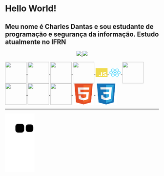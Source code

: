 <h1>Hello World!</h1>
<h2>Meu nome é Charles Dantas e sou estudante de programação e segurança da informação. Estudo atualmente no IFRN </h2>

<div align="center">
  
  <a href="https://github.com/charlesdev771">
  <img height="180em" src="https://github-readme-stats.vercel.app/api?username=charlesdev771&show_icons=true&theme=synthwave&include_all_commits=true&count_private=true"/>
  <img height="180em" src="https://github-readme-stats.vercel.app/api/top-langs/?username=charlesdev771&layout=compact&langs_count=7&theme=synthwave"/>

</div>
  
<div style="display: inline_block"><br>
<img align="center" src="https://cdn.jsdelivr.net/gh/devicons/devicon/icons/c/c-original.svg" height="70" width="70" />
<img align="center"  src="https://cdn.jsdelivr.net/gh/devicons/devicon/icons/python/python-original.svg" height="70" width="70" />
<img align="center" src="https://cdn.jsdelivr.net/gh/devicons/devicon/icons/django/django-plain.svg" height="70" width="70" />
<img align="center" src="https://cdn.jsdelivr.net/gh/devicons/devicon/icons/flask/flask-original.svg" height="70" width="70"/>
<img align="center" alt="Rafa-Js" height="30" width="40" src="https://raw.githubusercontent.com/devicons/devicon/master/icons/javascript/javascript-plain.svg">
<img align="center" alt="Rafa-React" height="30" width="40" src="https://raw.githubusercontent.com/devicons/devicon/master/icons/react/react-original.svg">
<img align="center" src="https://cdn.jsdelivr.net/gh/devicons/devicon/icons/nodejs/nodejs-original.svg"  height="70" width="70" />
<img align="center" src="https://cdn.jsdelivr.net/gh/devicons/devicon/icons/php/php-original.svg" height="70" width="70" />
<img align="center" src="https://cdn.jsdelivr.net/gh/devicons/devicon/icons/bash/bash-original.svg" height="70" width="70" />
<img align="center" src="https://cdn.jsdelivr.net/gh/devicons/devicon/icons/linux/linux-original.svg" height="70" width="70" />
  
<img align="center" alt="Rafa-HTML" height="70" width="70" src="https://raw.githubusercontent.com/devicons/devicon/master/icons/html5/html5-original.svg">
<img align="center" alt="Rafa-CSS" height="70" width="70" src="https://raw.githubusercontent.com/devicons/devicon/master/icons/css3/css3-original.svg">
</div>
  
<hr>
 
<div> 
 
  ![Snake animation](https://github.com/rafaballerini/rafaballerini/blob/output/github-contribution-grid-snake.svg)
 
</div>
